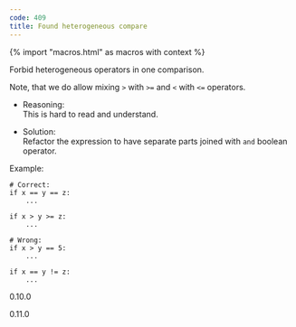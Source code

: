 ```yaml
---
code: 409
title: Found heterogeneous compare
---
```


{% import "macros.html" as macros with context %}

Forbid heterogeneous operators in one comparison.

Note, that we do allow mixing `>` with `>=` and `<` with `<=` operators.

  - Reasoning:  
    This is hard to read and understand.

  - Solution:  
    Refactor the expression to have separate parts joined with `and`
    boolean operator.

Example:

    # Correct:
    if x == y == z:
        ...
    
    if x > y >= z:
        ...
    
    # Wrong:
    if x > y == 5:
        ...
    
    if x == y != z:
        ...

<div class="versionadded">

0.10.0

</div>

<div class="versionchanged">

0.11.0

</div>